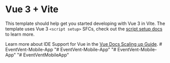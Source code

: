 # Vue 3 + Vite

This template should help get you started developing with Vue 3 in Vite. The template uses Vue 3 `<script setup>` SFCs, check out the [script setup docs](https://v3.vuejs.org/api/sfc-script-setup.html#sfc-script-setup) to learn more.

Learn more about IDE Support for Vue in the [Vue Docs Scaling up Guide](https://vuejs.org/guide/scaling-up/tooling.html#ide-support).
#   E v e n t V e n t - M o b i l e - A p p  
 "# EventVent-Mobile-App" 
"# EventVent-Mobile-App" 
"# EventVentMobileApp" 
